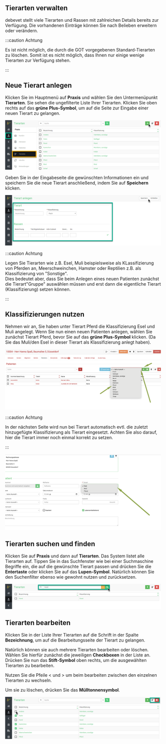 ## Tierarten verwalten  

debevet stellt viele Tierarten und Rassen mit zahlreichen Details bereits zur Verfügung. Die vorhandenen Einträge können 
Sie nach Belieben erweitern oder verändern.  

:::caution Achtung  

Es ist nicht möglich, die durch die GOT vorgegebenen Standard-Tierarten zu löschen. Somit ist es nicht möglich, dass Ihnen nur einige wenige
Tierarten zur Verfügung stehen.  

::: 

 ## Neue Tierart anlegen

Klicken Sie im Hauptmenü auf **Praxis** und wählen Sie den Untermenüpunkt **Tierarten**. Sie sehen die ungefilterte Liste Ihrer 
Tierarten. Klicken Sie oben rechts auf das **grüne Plus-Symbol**, um auf die Seite zur Eingabe einer neuen Tierart zu gelangen.   

![](../../static/img/Patienten/tierarten1.png)  

Geben Sie in der Eingabeseite die gewünschten Informationen ein und speichern Sie die neue Tierart anschließend, indem Sie auf **Speichern** klicken.  

![](../../static/img/Patienten/tierarten2.png)  

:::caution Achtung  

Legen Sie Tierarten wie z.B. Esel, Muli beispielsweise als KLassifizierung von Pferden an, Meerschweinchen, Hamster oder Reptilien z.B. als 
Klassifizierung von "Sonstige".  
Dies bedeutet aber, dass Sie beim Anlegen eines neuen Patienten zunächst die Tierart"Gruppe" auswählen müssen und erst dann die 
eigentliche Tierart (Klassifizierung) setzen können.  

::: 

## Klassifizierungen nutzen  

Nehmen wir an, Sie haben unter Tierart Pferd die Klassifizierung Esel und Muli angelegt. Wenn Sie nun einen neuen Patienten anlegen,
wählen Sie zunächst Tierart Pferd, bevor Sie auf das **grüne Plus-Symbol** klicken. (Da Sie das Muli/den Esel in dieser Tierart
als Klassifizierung anlegt haben).    

![](../../static/img/Patienten/klassif_nutzen1.png)  

:::caution  Achtung  

In der nächsten Seite wird nun bei Tierart automatisch evtl. die zuletzt hinzugefügte Klassifizierung als Tierart eingesetzt. 
Achten Sie also darauf, hier die Tierart immer noch einmal korrekt zu setzen.  

:::

![](../../static/img/Patienten/tierarten_unterart.png)  


## Tierarten suchen und finden

Klicken Sie auf **Praxis** und dann auf **Tierarten**. Das System listet alle Tierarten auf. Tippen Sie in das Suchfenster wie
bei einer Suchmaschine Begriffe ein, die auf die gewünschte Tierart passen und drücken Sie die **Entertaste** oder klicken Sie auf das
**Lupen-Symbol**.  Natürlich können Sie den Suchenfilter ebenso wie gewohnt nutzen und zurücksetzen.

![](../../static/img/Patienten/tierarten_suche.png)  

## Tierarten bearbeiten  

Klicken Sie in der Liste Ihrer Tierarten auf die Schrift in der Spalte **Bezeichnung**, um auf die Bearbeitungsseite der Tierart zu gelangen. 

Natürlich können sie auch mehrere Tierarten bearbeiten oder löschen. Wählen Sie hierfür zunächst die jeweiligen **Checkboxen** in der Liste an. 
Drücken Sie nun das **Stift-Symbol** oben rechts, um die ausgewählten Tierarten zu bearbeiten.

Nutzen Sie die Pfeile < und > um beim bearbeiten zwischen den einzelnen Tierarten zu wechseln.

Um sie zu löschen, drücken Sie das **Mülltonnensymbol**.  

![](../../static/img/Patienten/tierarten_multi_bearbeitung.png)

